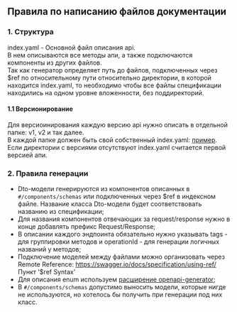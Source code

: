 ## Правила по написанию файлов документации

### 1. Cтруктура
index.yaml - Основной файл описания api.  
В нем описываются все методы апи, а также подключаются компоненты из других файлов.  
Так как генератор определяет путь до файлов, подключенных через $ref по относительному пути относительно директории, в которой находится index.yaml, то необходимо чтобы все файлы спецификации находились на одном уровне вложенности, без поддиректорий.

#### 1.1 Версионирование

Для версиоинирования каждую версию api нужно описать в отдельной папке: v1, v2 и так далее.  
В каждой папке должен быть свой собственный index.yaml: [пример](https://github.com/greensight/laravel-openapi-server-generator/tree/master/tests/api-docs).  
Если директории с версиями отсутствуют index.yaml считается первой версией апи.  

### 2. Правила генерации
* Dto-модели генерируются из компонентов описанных в `#/components/schemas` или подключенных через $ref в индексном файле. Название класса Dto-модели будет соответствовать названию из спецификации;
* Для названия компонентов отвечающих за request/response нужно в конце добавлять префикс Request/Response;
* В описании каждого эндпоинта обязательно нужно указывать tags - для группировки методов и operationId - для генерации логичных названий у методов;
* Подключение моделей между файлами можно организовать через Remote Reference: https://swagger.io/docs/specification/using-ref/ Пункт '$ref Syntax'
* Для описания enum используем [расширение openapi-generator](https://github.com/OpenAPITools/openapi-generator/blob/master/docs/templating.md#enum);
* В `#/components/schemas` допустимо выносить модели, которые нигде не используются, но хотелось бы получить при генерации под них класс.
